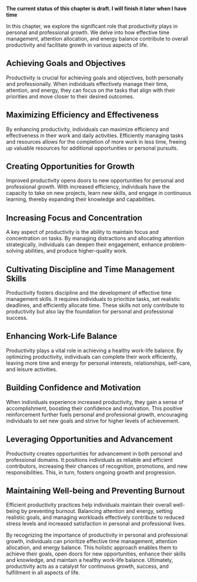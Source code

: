 **The current status of this chapter is draft. I will finish it later when I have time**

In this chapter, we explore the significant role that productivity plays in personal and professional growth. We delve into how effective time management, attention allocation, and energy balance contribute to overall productivity and facilitate growth in various aspects of life.

Achieving Goals and Objectives
------------------------------

Productivity is crucial for achieving goals and objectives, both personally and professionally. When individuals effectively manage their time, attention, and energy, they can focus on the tasks that align with their priorities and move closer to their desired outcomes.

Maximizing Efficiency and Effectiveness
---------------------------------------

By enhancing productivity, individuals can maximize efficiency and effectiveness in their work and daily activities. Efficiently managing tasks and resources allows for the completion of more work in less time, freeing up valuable resources for additional opportunities or personal pursuits.

Creating Opportunities for Growth
---------------------------------

Improved productivity opens doors to new opportunities for personal and professional growth. With increased efficiency, individuals have the capacity to take on new projects, learn new skills, and engage in continuous learning, thereby expanding their knowledge and capabilities.

Increasing Focus and Concentration
----------------------------------

A key aspect of productivity is the ability to maintain focus and concentration on tasks. By managing distractions and allocating attention strategically, individuals can deepen their engagement, enhance problem-solving abilities, and produce higher-quality work.

Cultivating Discipline and Time Management Skills
-------------------------------------------------

Productivity fosters discipline and the development of effective time management skills. It requires individuals to prioritize tasks, set realistic deadlines, and efficiently allocate time. These skills not only contribute to productivity but also lay the foundation for personal and professional success.

Enhancing Work-Life Balance
---------------------------

Productivity plays a vital role in achieving a healthy work-life balance. By optimizing productivity, individuals can complete their work efficiently, leaving more time and energy for personal interests, relationships, self-care, and leisure activities.

Building Confidence and Motivation
----------------------------------

When individuals experience increased productivity, they gain a sense of accomplishment, boosting their confidence and motivation. This positive reinforcement further fuels personal and professional growth, encouraging individuals to set new goals and strive for higher levels of achievement.

Leveraging Opportunities and Advancement
----------------------------------------

Productivity creates opportunities for advancement in both personal and professional domains. It positions individuals as reliable and efficient contributors, increasing their chances of recognition, promotions, and new responsibilities. This, in turn, fosters ongoing growth and progression.

Maintaining Well-being and Preventing Burnout
---------------------------------------------

Efficient productivity practices help individuals maintain their overall well-being by preventing burnout. Balancing attention and energy, setting realistic goals, and managing workloads effectively contribute to reduced stress levels and increased satisfaction in personal and professional lives.

By recognizing the importance of productivity in personal and professional growth, individuals can prioritize effective time management, attention allocation, and energy balance. This holistic approach enables them to achieve their goals, open doors for new opportunities, enhance their skills and knowledge, and maintain a healthy work-life balance. Ultimately, productivity acts as a catalyst for continuous growth, success, and fulfillment in all aspects of life.
